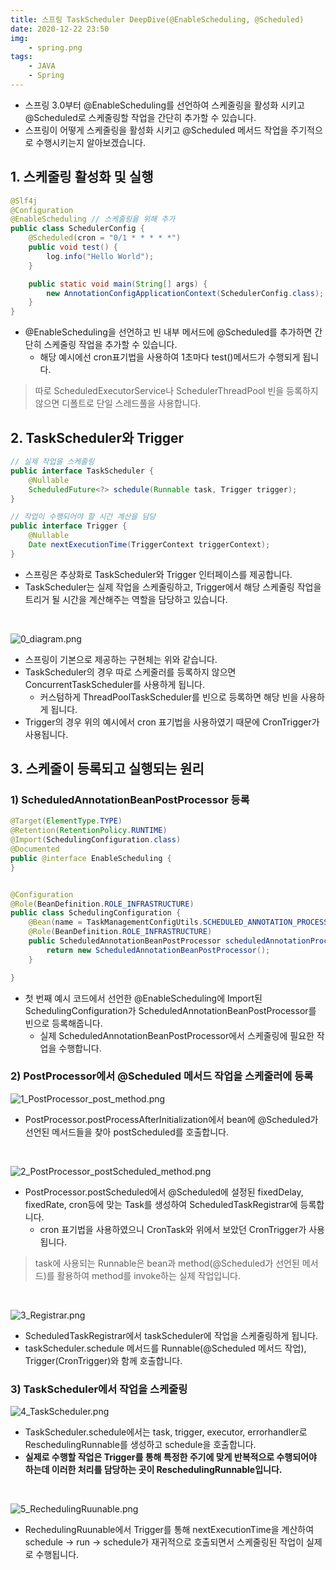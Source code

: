 ```yaml
---
title: 스프링 TaskScheduler DeepDive(@EnableScheduling, @Scheduled)
date: 2020-12-22 23:50
img: 
    - spring.png
tags: 
    - JAVA
    - Spring 
---
```


- 스프링 3.0부터 @EnableScheduling를 선언하여 스케줄링을 활성화 시키고 @Scheduled로 스케줄링할 작업을 간단히 추가할 수 있습니다.
- 스프링이 어떻게 스케줄링을 활성화 시키고 @Scheduled 메서드 작업을 주기적으로 수행시키는지 알아보겠습니다.   

## 1. 스케줄링 활성화 및 실행
```java
@Slf4j
@Configuration
@EnableScheduling // 스케줄링을 위해 추가
public class SchedulerConfig {
    @Scheduled(cron = "0/1 * * * * *")
    public void test() {
        log.info("Hello World");
    }

    public static void main(String[] args) {
        new AnnotationConfigApplicationContext(SchedulerConfig.class);
    }
}
```
- @EnableScheduling을 선언하고 빈 내부 메서드에 @Scheduled를 추가하면 간단히 스케줄링 작업을 추가할 수 있습니다.
    - 해당 예시에선 cron표기법을 사용하여 1초마다 test()메서드가 수행되게 됩니다.

> 따로 ScheduledExecutorService나 SchedulerThreadPool 빈을 등록하지 않으면 디폴트로 단일 스레드풀을 사용합니다. 

## 2. TaskScheduler와 Trigger
```java
// 실제 작업을 스케줄링
public interface TaskScheduler {
	@Nullable
	ScheduledFuture<?> schedule(Runnable task, Trigger trigger);
}

// 작업이 수행되어야 할 시간 계산을 담당
public interface Trigger {
	@Nullable
	Date nextExecutionTime(TriggerContext triggerContext);
}
```
- 스프링은 추상화로 TaskScheduler와 Trigger 인터페이스를 제공합니다.
- TaskScheduler는 실제 작업을 스케줄링하고, Trigger에서 해당 스케줄링 작업을 트리거 될 시간을 계산해주는 역할을 담당하고 있습니다.
 
<br>

![0_diagram.png](./0_diagram.png)
- 스프링이 기본으로 제공하는 구현체는 위와 같습니다.
- TaskScheduler의 경우 따로 스케줄러를 등록하지 않으면 ConcurrentTaskScheduler를 사용하게 됩니다.
    - 커스텀하게 ThreadPoolTaskScheduler를 빈으로 등록하면 해당 빈을 사용하게 됩니다.
- Trigger의 경우 위의 예시에서 cron 표기법을 사용하였기 때문에 CronTrigger가 사용됩니다.

## 3. 스케줄이 등록되고 실행되는 원리

### 1) ScheduledAnnotationBeanPostProcessor 등록
```java
@Target(ElementType.TYPE)
@Retention(RetentionPolicy.RUNTIME)
@Import(SchedulingConfiguration.class)
@Documented
public @interface EnableScheduling {
}


@Configuration
@Role(BeanDefinition.ROLE_INFRASTRUCTURE)
public class SchedulingConfiguration {
	@Bean(name = TaskManagementConfigUtils.SCHEDULED_ANNOTATION_PROCESSOR_BEAN_NAME)
	@Role(BeanDefinition.ROLE_INFRASTRUCTURE)
	public ScheduledAnnotationBeanPostProcessor scheduledAnnotationProcessor() {
		return new ScheduledAnnotationBeanPostProcessor();
	}

}
```
- 첫 번째 예시 코드에서 선언한 @EnableScheduling에 Import된 SchedulingConfiguration가 ScheduledAnnotationBeanPostProcessor를 빈으로 등록해줍니다.
    - 실제 ScheduledAnnotationBeanPostProcessor에서 스케줄링에 필요한 작업을 수행합니다. 

### 2) PostProcessor에서 @Scheduled 메서드 작업을 스케줄러에 등록
![1_PostProcessor_post_method.png](./1_PostProcessor_post_method.png)
- PostProcessor.postProcessAfterInitialization에서 bean에 @Scheduled가 선언된 메서드들을 찾아 postScheduled를 호출합니다.

<br>

![2_PostProcessor_postScheduled_method.png](./2_PostProcessor_postScheduled_method.png)
- PostProcessor.postScheduled에서 @Scheduled에 설정된 fixedDelay, fixedRate, cron등에 맞는 Task를 생성하여 ScheduledTaskRegistrar에 등록합니다.
    - cron 표기법을 사용하였으니 CronTask와 위에서 보았던 CronTrigger가 사용됩니다.    

> task에 사용되는 Runnable은 bean과 method(@Scheduled가 선언된 메서드)를 활용하여 method를 invoke하는 실제 작업입니다.
>
<br>

![3_Registrar.png](./3_Registrar.png)
- ScheduledTaskRegistrar에서 taskScheduler에 작업을 스케줄링하게 됩니다.
- taskScheduler.schedule 메서드를 Runnable(@Scheduled 메서드 작업), Trigger(CronTrigger)와 함께 호출합니다.  


### 3) TaskScheduler에서 작업을 스케줄링
![4_TaskScheduler.png](./4_TaskScheduler.png)
- TaskScheduler.schedule에서는 task, trigger, executor, errorhandler로 ReschedulingRunnable를 생성하고 schedule을 호출합니다.
- **실제로 수행할 작업은 Trigger를 통해 특정한 주기에 맞게 반복적으로 수행되어야 하는데 이러한 처리를 담당하는 곳이 ReschedulingRunnable입니다.** 

<br>

![5_RechedulingRuunable.png](./5_RechedulingRuunable.png)
- RechedulingRuunable에서 Trigger를 통해 nextExecutionTime을 계산하여 schedule -> run -> schedule가 재귀적으로 호출되면서 스케줄링된 작업이 실제로 수행됩니다.   
